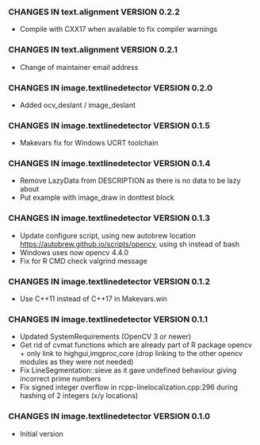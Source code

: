 ### CHANGES IN text.alignment VERSION 0.2.2

- Compile with CXX17 when available to fix compiler warnings
  
### CHANGES IN text.alignment VERSION 0.2.1

- Change of maintainer email address

### CHANGES IN image.textlinedetector VERSION 0.2.0

- Added ocv_deslant / image_deslant

### CHANGES IN image.textlinedetector VERSION 0.1.5

- Makevars fix for Windows UCRT toolchain

### CHANGES IN image.textlinedetector VERSION 0.1.4

- Remove LazyData from DESCRIPTION as there is no data to be lazy about
- Put example with image_draw in donttest block

### CHANGES IN image.textlinedetector VERSION 0.1.3

- Update configure script, using new autobrew location https://autobrew.github.io/scripts/opencv, using sh instead of bash
- Windows uses now opencv 4.4.0
- Fix for R CMD check valgrind message

### CHANGES IN image.textlinedetector VERSION 0.1.2

- Use C++11 instead of C++17 in Makevars.win

### CHANGES IN image.textlinedetector VERSION 0.1.1

- Updated SystemRequirements (OpenCV 3 or newer)
- Get rid of cvmat functions which are already part of R package opencv + only link to highgui,imgproc,core (drop linking to the other opencv modules as they were not needed)
- Fix LineSegmentation::sieve as it gave undefined behaviour giving incorrect prime numbers
- Fix signed integer overflow in rcpp-linelocalization.cpp:296 during hashing of 2 integers (x/y locations)

### CHANGES IN image.textlinedetector VERSION 0.1.0

- Initial version

